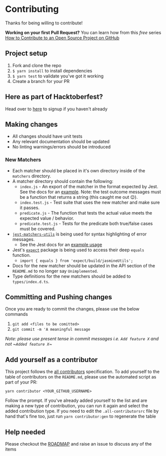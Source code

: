 # Contributing

Thanks for being willing to contribute!

**Working on your first Pull Request?** You can learn how from this *free* series
[How to Contribute to an Open Source Project on GitHub](https://egghead.io/series/how-to-contribute-to-an-open-source-project-on-github)

## Project setup

1. Fork and clone the repo
2. `$ yarn install` to install dependencies
3. `$ yarn test` to validate you've got it working
4. Create a branch for your PR

## Here as part of Hacktoberfest?

Head over to [here](https://hacktoberfest.digitalocean.com/sign_up/register) to signup if you haven't already

## Making changes

 - All changes should have unit tests
 - Any relevant documentation should be updated
 - No linting warnings/errors should be introduced

### New Matchers

 - Each matcher should be placed in it's own directory inside of the `matchers` directory.
 - A matcher directory should contain the following:
   * `index.js` - An export of the matcher in the format expected by Jest. See the docs for an [example](http://facebook.github.io/jest/docs/en/expect.html#expectextendmatchers). Note: the test outcome messages must be a function that returns a string (this caught me out 😉).
   * `index.test.js` - Test suite that uses the new matcher and make sure it passes.
   * `predicate.js` - The function that tests the actual value meets the expected value / behavior.
   * `predicate.test.js` - Tests for the predicate both true/false cases must be covered.
 - [`jest-matchers-utils`](https://github.com/facebook/jest/tree/master/packages/jest-matcher-utils) is being used for syntax highlighting of error messages.
   * See the Jest docs for an [example usage](https://facebook.github.io/jest/docs/en/expect.html#thisutils)
 - Jest's [`expect`](https://github.com/facebook/jest/tree/master/packages/expect) package is being used to access their deep `equals` function.
   * `import { equals } from 'expect/build/jasmineUtils';`
 - Docs for the new matcher should be updated in the API section of the `README.md` to no longer say `Unimplemented`.
 - Type definitions for the new matchers should be added to `types/index.d.ts`.

## Committing and Pushing changes

Once you are ready to commit the changes, please use the below commands

1. `git add <files to be comitted>`
2. `git commit -m 'A meaningful message`

*Note: please use present tense in commit messages i.e. `Add feature X` and not ~`Added feature X`~*

## Add yourself as a contributor

This project follows the [all contributors](https://github.com/kentcdodds/all-contributors)
specification. To add yourself to the table of contributors on the `README.md`, please use
the automated script as part of your PR:

```console
yarn contributor <YOUR_GITHUB_USERNAME>
```

Follow the prompt. If you've already added yourself to the list and are making a
new type of contribution, you can run it again and select the added contribution
type. If you need to edit the `.all-contributorsrc` file by hand that's fine
too, just run `yarn contributor:gen` to regenerate the table

## Help needed

Please checkout the [ROADMAP](docs/ROADMAP.md) and raise an issue to discuss
any of the items
